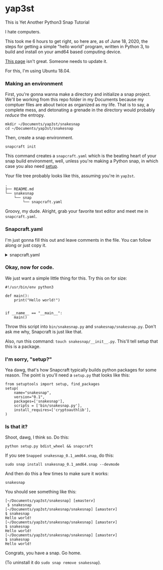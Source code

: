 # yap3st

This is Yet Another Python3 Snap Tutorial

I hate computers.

This took me 6 hours to get right, so here are, as of June 18, 2020, the steps for getting a simple "hello world" program, written in Python 3, to build and install on your amd64 based computing device.

[This page](https://snapcraft.io/docs/python-apps) isn't great. Someone needs to update it.

For this, I'm using Ubuntu 18.04.

### Making an environment

First, you're gonna wanna make a directory and initialize a snap project. We'll be working from this repo folder in my Documents because my comptuer files are about twice as organized as my life. That is to say, a complete mess, and detonating a grenade in the directory would probably _reduce_ the entropy.

```
mkdir ~/Documents/yap3st/snakesnap
cd ~/Documents/yap3st/snakesnap
```

Then, create a snap environment.

```
snapcraft init
```

This command creates a `snapcraft.yaml` which is the beating heart of your snap build environment, well, unless you're making a Python snap, in which case you also need [setup](https://setuptools.readthedocs.io/en/latest/).

Your file tree probably looks like this, assuming you're in `yap3st`.

```
.
├── README.md
└── snakesnap
    └── snap
        └── snapcraft.yaml
```

Groovy, my dude. Alright, grab your favorite text editor and meet me in `snapcraft.yaml`.

### Snapcraft.yaml

I'm just gonna fill this out and leave comments in the file. You can follow along or just copy it.

<details>
<summary>snapcraft.yaml</summary>

```
# Welcome to snapcraft.yaml. The default file isn't too exciting, and there's some comments left in it by the snapcraft devs that you should pay attention to if you actually want to publish your snap.

name: snakesnap # I changed this to match the name of our project.
base: core18 # It's the 20s, so you'll need Core18 to do anything useful.
version: '0.1' # This doesn't matter for now
summary: It's a snap. Whoopie! # Nor does this
description: |
  This is my-snap's description. You have a paragraph or two to tell the
  most important story about your snap. Keep it under 100 words though,
  we live in tweetspace and your description wants to look good in the snap
  store.
  #Nor does the above! It's a description of your snap, you get the point!

# These options have to do with how locked down your snap is. For the time being, to reduce complexity, leave these alone.
grade: devel # must be 'stable' to release into candidate/stable channels
confinement: devmode # use 'strict' once you have the right plugs and slots

# Now for the main show: Parts. They're what make your snap, your snap. We'll need two things in here.
parts:
  snakesnap:
      source: . # This is where you point Snapcraft at your source code. This can point at github links or whatever else, but we want to tell Snapcraft that everything it needs is right here, in this directory.
      plugin: python # Unfortunately, we'll need the `python` plugin to make this work.
      python-version: 'python3' # We're using python3, so we gotta let Snapcraft know that.
      python-packages: # We need one package, setuptools, for later, but I'm also tossing in cryptoauthlib to demonstrate how this works. Basically, if your code needs you to `pip install` something to work, drop whatever that is in this list.
        - cryptoauthlib
        - setuptools

#Here's your app. Basically this'll just run your python script when you call it on the command line after installing the app.
apps:
    snakesnap:
        command: bin/snakesnap.py
```

</details>

### Okay, now for code.

We just want a simple little thing for this. Try this on for size:

```
#!/usr/bin/env python3

def main():
    print("Hello world!")


if __name__ == "__main__":
    main()
```

Throw this script into `bin/snakesnap.py` and `snakesnap/snakesnap.py`. Don't ask me why, Snapcraft is just like that.

Also, run this command: `touch snakesnap/__init__.py`. This'll tell setup that this is a package.

### I'm sorry, "setup?"

Yea dawg, that's how Snapcraft typically builds python packages for some reason. The point is you'll need a `setup.py` that looks like this:

```
from setuptools import setup, find_packages
setup(
    name="snakesnap",
    version="0.1",
    packages=['snakesnap'],
    scripts = ['bin/snakesnap.py'],
    install_requires=['cryptoauthlib'],
)
```

### Is that it?

Shoot, dawg, I think so. Do this:

```
python setup.py bdist_wheel && snapcraft
```

If you see `Snapped snakesnap_0.1_amd64.snap`, do this:

```
sudo snap install snakesnap_0.1_amd64.snap --devmode
```

And then do this a few times to make sure it works:

```
snakesnap
```

You should see something like this:

```
[~/Documents/yap3st/snakesnap] [±master✗]
 $ snakesnap
[~/Documents/yap3st/snakesnap/snakesnap] [±master✗]
$ snakesnap
Hello world!
[~/Documents/yap3st/snakesnap/snakesnap] [±master✗]
$ snakesnap
Hello world!
[~/Documents/yap3st/snakesnap/snakesnap] [±master✗]
$ snakesnap
Hello world!
```

Congrats, you have a snap. Go home.

(To uninstall it do `sudo snap remove snakesnap`).
